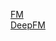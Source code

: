 [FM<br>](https://github.com/lt-xu/recommender-systerm/tree/master/FM)
[DeepFM<br>](https://github.com/lt-xu/recommender-systerm/tree/master/DeepFM)
